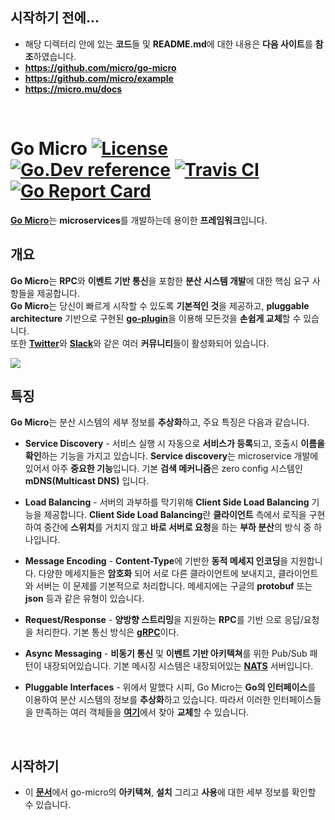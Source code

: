 ## **시작하기 전에...**
- 해당 디렉터리 안에 있는 **코드**들 및 **README.md**에 대한 내용은 **다음 사이트**를 **참조**하였습니다.
- **https://github.com/micro/go-micro**
- **https://github.com/micro/example**
- **https://micro.mu/docs**

<br>


# **Go Micro** [![License](https://img.shields.io/:license-apache-blue.svg)](https://opensource.org/licenses/Apache-2.0) [![Go.Dev reference](https://img.shields.io/badge/go.dev-reference-007d9c?logo=go&logoColor=white&style=flat-square)](https://pkg.go.dev/github.com/micro/go-micro?tab=doc) [![Travis CI](https://api.travis-ci.org/micro/go-micro.svg?branch=master)](https://travis-ci.org/micro/go-micro) [![Go Report Card](https://goreportcard.com/badge/micro/go-micro)](https://goreportcard.com/report/github.com/micro/go-micro)

[**Go Micro**](https://github.com/micro/go-micro)는 **microservices**를 개발하는데 용이한 **프레임워크**입니다.

## **개요**

**Go Micro**는 **RPC**와 **이벤트 기반 통신**을 포함한 **분산 시스템 개발**에 대한 핵심 요구 사항들을 제공합니다.   
**Go Micro**는 당신이 빠르게 시작할 수 있도록 **기본적인 것**을 제공하고, **pluggable architecture** 기반으로 구현된 [**go-plugin**](https://github.com/micro/go-plugins)을 이용해 모든것을 **손쉽게 교체**할 수 있습니다.  
또한 [**Twitter**](https://twitter.com/microhq)와 [**Slack**](https://micro.mu/slack)와 같은 여러 **커뮤니티**들이 활성화되어 있습니다.

<img src="https://micro.mu/docs/images/go-micro.svg" />


<br>

## **특징**

**Go Micro**는 분산 시스템의 세부 정보를 **추상화**하고, 주요 특징은 다음과 같습니다.

- **Service Discovery** - 서비스 실행 시 자동으로 **서비스가 등록**되고, 호출시 **이름을 확인**하는 기능을 가지고 있습니다. **Service discovery**는 microservice 개발에 있어서 아주 **중요한 기능**입니다. 기본 **검색 메커니즘**은 zero config 시스템인 **mDNS(Multicast DNS)** 입니다.

- **Load Balancing** - 서버의 과부하를 막기위해 **Client Side Load Balancing** 기능을 제공합니다. **Client Side Load Balancing**란 **클라이언트** 측에서 로직을 구현하여 중간에 **스위치**를 거치지 않고 **바로 서버로 요청**을 하는 **부하 분산**의 방식 중 하나입니다.

- **Message Encoding** - **Content-Type**에 기반한 **동적 메세지 인코딩**을 지원합니다. 다양한 메세지들은 **암호화** 되어 서로 다른 클라이언트에 보내지고, 클라이언트와 서버는 이 문제를 기본적으로 처리합니다. 메세지에는 구글의 **protobuf** 또는 **json** 등과 같은 유형이 있습니다.

- **Request/Response** - **양방향 스트리밍**을 지원하는 **RPC**를 기반 으로 응답/요청을 처리한다. 기본 통신 방식은 [**gRPC**](https://grpc.io/)이다.

- **Async Messaging** - **비동기 통신** 및 **이벤트 기반 아키텍쳐**를 위한 Pub/Sub 패턴이 내장되어있습니다. 기본 메시징 시스템은 내장되어있는 [**NATS**](https://nats.io/) 서버입니다.

- **Pluggable Interfaces** - 위에서 말했다 시피, Go Micro는 **Go의 인터페이스**를 이용하여 분산 시스템의 정보를 **추상화**하고 있습니다. 따라서 이러한 인터페이스들을 만족하는 여러 객체들을 [**여기**](https://github.com/micro/go-plugins)에서 찾아 **교체**할 수 있습니다.


<br>

## **시작하기**

- 이 [**문서**](https://micro.mu/docs/framework.html)에서 go-micro의 **아키텍쳐**, **설치** 그리고 **사용**에 대한 세부 정보를 확인할 수 있습니다.